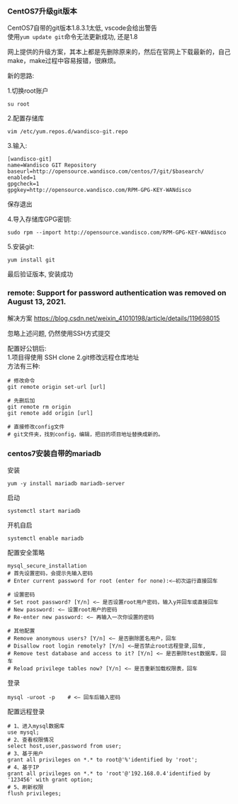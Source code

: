 ### CentOS7升级git版本

CentOS7自带的git版本1.8.3.1太低, vscode会给出警告  
使用`yum update git`命令无法更新成功, 还是1.8  

网上提供的升级方案，其本上都是先删除原来的，然后在官网上下载最新的，自己make，make过程中容易报错，很麻烦。  

新的思路:  

1.切换root账户  
```shell
su root
```

2.配置存储库  
```shell
vim /etc/yum.repos.d/wandisco-git.repo
```

3.输入:  
```shell
[wandisco-git]
name=Wandisco GIT Repository
baseurl=http://opensource.wandisco.com/centos/7/git/$basearch/
enabled=1
gpgcheck=1
gpgkey=http://opensource.wandisco.com/RPM-GPG-KEY-WANdisco
```
保存退出

4.导入存储库GPG密钥:  
```shell
sudo rpm --import http://opensource.wandisco.com/RPM-GPG-KEY-WANdisco
```

5.安装git:  
```shell
yum install git
```

最后验证版本, 安装成功




### remote: Support for password authentication was removed on August 13, 2021.

解决方案 https://blog.csdn.net/weixin_41010198/article/details/119698015  

忽略上述问题, 仍然使用SSH方式提交  

配置好公钥后:  
1.项目得使用 SSH clone
2.git修改远程仓库地址  
方法有三种:  
```shell
# 修改命令
git remote origin set-url [url]

# 先删后加
git remote rm origin
git remote add origin [url]

# 直接修改config文件
# git文件夹，找到config，编辑，把旧的项目地址替换成新的。
```

### centos7安装自带的mariadb

安装
```shell
yum -y install mariadb mariadb-server
```

启动
```shell
systemctl start mariadb
```

开机自启
```shell
systemctl enable mariadb
```

配置安全策略
```shell
mysql_secure_installation
# 首先设置密码，会提示先输入密码
# Enter current password for root (enter for none):<–初次运行直接回车

# 设置密码
# Set root password? [Y/n] <– 是否设置root用户密码，输入y并回车或直接回车
# New password: <– 设置root用户的密码
# Re-enter new password: <– 再输入一次你设置的密码

# 其他配置
# Remove anonymous users? [Y/n] <– 是否删除匿名用户，回车
# Disallow root login remotely? [Y/n] <–是否禁止root远程登录,回车,
# Remove test database and access to it? [Y/n] <– 是否删除test数据库，回车
# Reload privilege tables now? [Y/n] <– 是否重新加载权限表，回车
```

登录
```shell
mysql -uroot -p    # <– 回车后输入密码
```

配置远程登录
```shell
# 1、进入mysql数据库
use mysql;
# 2、查看权限情况
select host,user,password from user;
# 3、基于用户
grant all privileges on *.* to root@'%'identified by 'root';
# 4、基于IP
grant all privileges on *.* to 'root'@'192.168.0.4'identified by '123456' with grant option;
# 5、刷新权限
flush privileges;
```